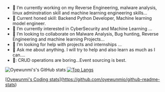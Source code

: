 <!-- ![alt text](https://github.com/oyewunmio/oyewunmio/blob/main/wallpaperflare.com_wallpaper.jpg) -->
<!-- <img src='https://github.com/oyewunmio/oyewunmio/blob/main/tenor.gif' width='100px' height='100px'> <h2>Hello World</h2> -->

<!--
**oyewunmio/oyewunmio** is a ✨ _special_ ✨ repository because its `README.md` (this file) appears on your GitHub profile.-->


- 🔭 I’m currently working on my Reverse Engineering, malware analysis, linux adminstration skill and machine learning engineering skills...
- 🔭 Current honed skill: Backend Python Developer, Machine learning model engineer.
- 🌱 I’m currently interested in CyberSecurity and Machine Learning ...
- 👯 I’m looking to collaborate on Malware Analysis, Bug hunting, Reverse Engineering and machine learning Projects...
- 🤔 I’m looking for help with projects and internships  ...
- 💬 Ask me about anything. I will try to help and also learn as much as I can....
- 🤔: CRUD operations are boring...Event sourcing is best.

![Oyewunmi's's GitHub stats](https://github-readme-stats.vercel.app/api?username=oyewunmio&show_icons=true&theme=radical)
[![Top Langs](https://github-readme-stats.vercel.app/api/top-langs/?username=oyewunmio)](https://github.com/oyewunmio/github-readme-stats)

[[Oyewunmi's Coding stats](https://github-readme-stats.vercel.app/api/wakatime?username=oluwseyi&layout=compact)](https://github.com/oyewunmio/github-readme-stats)



